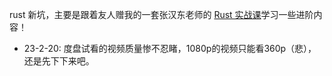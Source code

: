 rust 新坑，主要是跟着友人赠我的一套张汉东老师的 [Rust 实战课](https://pan.baidu.com/s/1eDe7bZ39t1tJ8dkS5UwmXw?pwd=6qyu)学习一些进阶内容！

- 23-2-20: 度盘试看的视频质量惨不忍睹，1080p的视频只能看360p（悲），还是先下下来吧。
